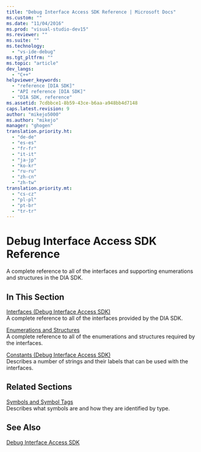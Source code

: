 ```yaml
---
title: "Debug Interface Access SDK Reference | Microsoft Docs"
ms.custom: ""
ms.date: "11/04/2016"
ms.prod: "visual-studio-dev15"
ms.reviewer: ""
ms.suite: ""
ms.technology: 
  - "vs-ide-debug"
ms.tgt_pltfrm: ""
ms.topic: "article"
dev_langs: 
  - "C++"
helpviewer_keywords: 
  - "reference [DIA SDK]"
  - "API reference [DIA SDK]"
  - "DIA SDK, reference"
ms.assetid: 7cdbbce1-8b59-43ce-b6aa-a948bb4d7148
caps.latest.revision: 9
author: "mikejo5000"
ms.author: "mikejo"
manager: "ghogen"
translation.priority.ht: 
  - "de-de"
  - "es-es"
  - "fr-fr"
  - "it-it"
  - "ja-jp"
  - "ko-kr"
  - "ru-ru"
  - "zh-cn"
  - "zh-tw"
translation.priority.mt: 
  - "cs-cz"
  - "pl-pl"
  - "pt-br"
  - "tr-tr"
---
```

# Debug Interface Access SDK Reference
A complete reference to all of the interfaces and supporting enumerations and structures in the DIA SDK.  
  
## In This Section  
 [Interfaces (Debug Interface Access SDK)](../../debugger/debug-interface-access/interfaces-debug-interface-access-sdk.md)  
 A complete reference to all of the interfaces provided by the DIA SDK.  
  
 [Enumerations and Structures](../../debugger/debug-interface-access/enumerations-and-structures.md)  
 A complete reference to all of the enumerations and structures required by the interfaces.  
  
 [Constants (Debug Interface Access SDK)](../../debugger/debug-interface-access/constants-debug-interface-access-sdk.md)  
 Describes a number of strings and their labels that can be used with the interfaces.  
  
## Related Sections  
 [Symbols and Symbol Tags](../../debugger/debug-interface-access/symbols-and-symbol-tags.md)  
 Describes what symbols are and how they are identified by type.  
  
## See Also  
 [Debug Interface Access SDK](../../debugger/debug-interface-access/debug-interface-access-sdk.md)